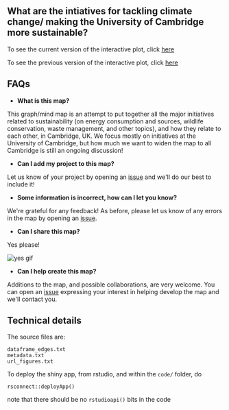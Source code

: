 ## What are the intiatives for tackling climate change/ making the University of Cambridge more sustainable?

<!--- ![graph of initiatives for sustainibility and climate action at the university of cambridge](figures/Cambridge_initiatives_climate_and_sustainability.png) --->


To see the current version of the interactive plot, click [here](https://lm687.shinyapps.io/code/)

To see the previous version of the interactive plot, click [here](https://lm687.github.io/sustainable_uni_of_cam/html_files.html)


## FAQs
- **What is this map?**

This graph/mind map is an attempt to put together all the major initiatives related to sustainability (on energy consumption and sources, wildlife conservation, waste management, and other topics), and how they relate to each other, in Cambridge, UK. We focus mostly on initiatives at the University of Cambridge, but how much we want to widen the map to all Cambridge is still an ongoing discussion!

- **Can I add my project to this map?**

Let us know of your project by opening an [issue](https://github.com/lm687/sustainable_uni_of_cam/issues) and we'll do our best to include it!

- **Some information is incorrect, how can I let you know?**

We're grateful for any feedback! As before, please let us know of any errors in the map by opening an [issue](https://github.com/lm687/sustainable_uni_of_cam/issues).

- **Can I share this map?**

Yes please!

![yes gif](https://media4.giphy.com/media/H6Qqxi3RsbyuCry8Ma/giphy.gif)


- **Can I help create this map?**

Additions to the map, and possible collaborations, are very welcome. You can open an [issue](https://github.com/lm687/sustainable_uni_of_cam/issues) expressing your interest in helping develop the map and we'll contact you.

## Technical details
The source files are:

```
dataframe_edges.txt
metadata.txt
url_figures.txt
```

To deploy the shiny app, from rstudio, and within the `code/` folder, do
```
rsconnect::deployApp()
```

note that there should be no `rstudioapi()` bits in the code
